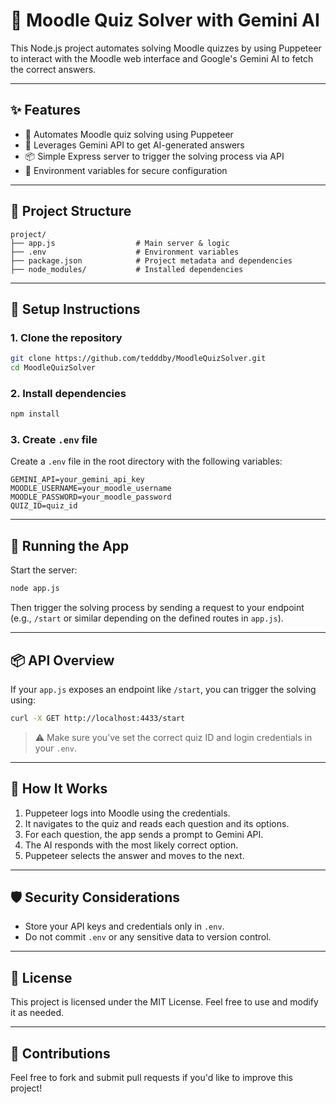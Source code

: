 
# 🧠 Moodle Quiz Solver with Gemini AI

This Node.js project automates solving Moodle quizzes by using Puppeteer to interact with the Moodle web interface and Google's Gemini AI to fetch the correct answers.

---

## ✨ Features

- 🚀 Automates Moodle quiz solving using Puppeteer
- 🤖 Leverages Gemini API to get AI-generated answers
- 📦 Simple Express server to trigger the solving process via API
- 🔐 Environment variables for secure configuration

---

## 📁 Project Structure

```
project/
├── app.js                  # Main server & logic
├── .env                    # Environment variables
├── package.json            # Project metadata and dependencies
├── node_modules/           # Installed dependencies
```

---

## 🔧 Setup Instructions

### 1. Clone the repository

```bash
git clone https://github.com/tedddby/MoodleQuizSolver.git
cd MoodleQuizSolver
```

### 2. Install dependencies

```bash
npm install
```

### 3. Create `.env` file

Create a `.env` file in the root directory with the following variables:

```env
GEMINI_API=your_gemini_api_key
MOODLE_USERNAME=your_moodle_username
MOODLE_PASSWORD=your_moodle_password
QUIZ_ID=quiz_id
```

---

## 🚀 Running the App

Start the server:

```bash
node app.js
```

Then trigger the solving process by sending a request to your endpoint (e.g., `/start` or similar depending on the defined routes in `app.js`).

---

## 📦 API Overview

If your `app.js` exposes an endpoint like `/start`, you can trigger the solving using:

```bash
curl -X GET http://localhost:4433/start
```

> ⚠️ Make sure you’ve set the correct quiz ID and login credentials in your `.env`.

---

## 🧠 How It Works

1. Puppeteer logs into Moodle using the credentials.
2. It navigates to the quiz and reads each question and its options.
3. For each question, the app sends a prompt to Gemini API.
4. The AI responds with the most likely correct option.
5. Puppeteer selects the answer and moves to the next.

---

## 🛡️ Security Considerations

- Store your API keys and credentials only in `.env`.
- Do not commit `.env` or any sensitive data to version control.

---

## 📄 License

This project is licensed under the MIT License. Feel free to use and modify it as needed.

---

## 🤝 Contributions

Feel free to fork and submit pull requests if you'd like to improve this project!
